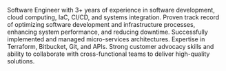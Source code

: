 Software Engineer with 3+ years of experience in software development, cloud computing, IaC, CI/CD, and systems integration. Proven track record of optimizing software development and infrastructure processes, enhancing system performance, and reducing downtime. Successfully implemented and managed micro-services architectures. Expertise in Terraform, Bitbucket, Git, and APIs. Strong customer advocacy skills and ability to collaborate with cross-functional teams to deliver high-quality solutions.
<!---
Ayophillips/Ayophillips is a ✨ special ✨ repository because its `README.md` (this file) appears on your GitHub profile.
You can click the Preview link to take a look at your changes.
--->

